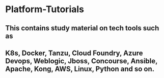 # Platform-Tutorials

## This contains study material on tech tools such as 

## K8s, Docker, Tanzu, Cloud Foundry, Azure Devops, Weblogic, Jboss, Concourse, Ansible, Apache, Kong, AWS, Linux, Python and so on.

